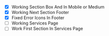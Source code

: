 - [x] Working Section Box And In Mobile or Medium
- [x] Working Next Section Footer
- [x] Fixed Error Icons In Footer
- [ ] Working Services Page
- [ ] Work First Section In Services Page
